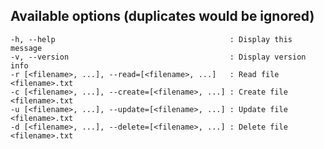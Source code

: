 Available options (duplicates would be ignored)
-----------------------------------------------

    -h, --help                                       : Display this message
    -v, --version                                    : Display version info
    -r [<filename>, ...], --read=[<filename>, ...]   : Read file <filename>.txt
    -c [<filename>, ...], --create=[<filename>, ...] : Create file <filename>.txt
    -u [<filename>, ...], --update=[<filename>, ...] : Update file <filename>.txt
    -d [<filename>, ...], --delete=[<filename>, ...] : Delete file <filename>.txt

